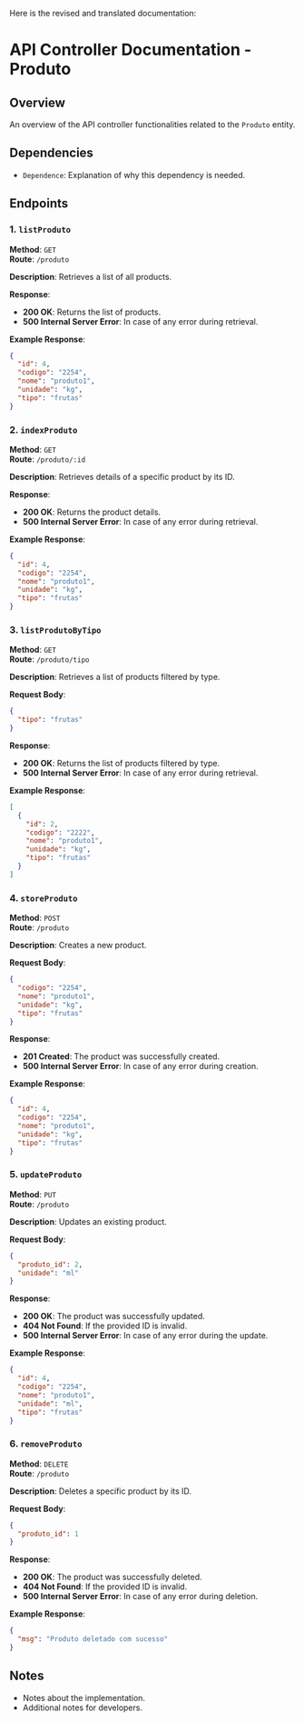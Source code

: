 Here is the revised and translated documentation:

# API Controller Documentation - Produto

## Overview

An overview of the API controller functionalities related to the `Produto` entity.

## Dependencies

- `Dependence`: Explanation of why this dependency is needed.

## Endpoints

### 1. `listProduto`

**Method**: `GET`  
**Route**: `/produto`

**Description**: Retrieves a list of all products.

**Response**:

- **200 OK**: Returns the list of products.
- **500 Internal Server Error**: In case of any error during retrieval.

**Example Response**:

```json
{
  "id": 4,
  "codigo": "2254",
  "nome": "produto1",
  "unidade": "kg",
  "tipo": "frutas"
}
```

### 2. `indexProduto`

**Method**: `GET`  
**Route**: `/produto/:id`

**Description**: Retrieves details of a specific product by its ID.

**Response**:

- **200 OK**: Returns the product details.
- **500 Internal Server Error**: In case of any error during retrieval.

**Example Response**:

```json
{
  "id": 4,
  "codigo": "2254",
  "nome": "produto1",
  "unidade": "kg",
  "tipo": "frutas"
}
```

### 3. `listProdutoByTipo`

**Method**: `GET`  
**Route**: `/produto/tipo`

**Description**: Retrieves a list of products filtered by type.

**Request Body**:

```json
{
  "tipo": "frutas"
}
```

**Response**:

- **200 OK**: Returns the list of products filtered by type.
- **500 Internal Server Error**: In case of any error during retrieval.

**Example Response**:

```json
[
  {
    "id": 2,
    "codigo": "2222",
    "nome": "produto1",
    "unidade": "kg",
    "tipo": "frutas"
  }
]
```

### 4. `storeProduto`

**Method**: `POST`  
**Route**: `/produto`

**Description**: Creates a new product.

**Request Body**:

```json
{
  "codigo": "2254",
  "nome": "produto1",
  "unidade": "kg",
  "tipo": "frutas"
}
```

**Response**:

- **201 Created**: The product was successfully created.
- **500 Internal Server Error**: In case of any error during creation.

**Example Response**:

```json
{
  "id": 4,
  "codigo": "2254",
  "nome": "produto1",
  "unidade": "kg",
  "tipo": "frutas"
}
```

### 5. `updateProduto`

**Method**: `PUT`  
**Route**: `/produto`

**Description**: Updates an existing product.

**Request Body**:

```json
{
  "produto_id": 2,
  "unidade": "ml"
}
```

**Response**:

- **200 OK**: The product was successfully updated.
- **404 Not Found**: If the provided ID is invalid.
- **500 Internal Server Error**: In case of any error during the update.

**Example Response**:

```json
{
  "id": 4,
  "codigo": "2254",
  "nome": "produto1",
  "unidade": "ml",
  "tipo": "frutas"
}
```

### 6. `removeProduto`

**Method**: `DELETE`  
**Route**: `/produto`

**Description**: Deletes a specific product by its ID.

**Request Body**:

```json
{
  "produto_id": 1
}
```

**Response**:

- **200 OK**: The product was successfully deleted.
- **404 Not Found**: If the provided ID is invalid.
- **500 Internal Server Error**: In case of any error during deletion.

**Example Response**:

```json
{
  "msg": "Produto deletado com sucesso"
}
```

## Notes

- Notes about the implementation.
- Additional notes for developers.

